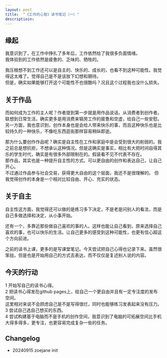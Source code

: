 ```yaml
---
layout: post
title:  "《工作的心智》读书笔记（一）"
descriptioin: 
---
```


## 缘起
我意识到了，在工作中挣扎了多年后，工作依然给了我很多负面情绪。  
我体验到的工作依然是疲惫的、乏味的、牺牲的。

我压根想不到工作还可以是自主的、快乐的、成长的，也看不到这种可能性。我觉得这太难了。觉得自己是不是该放下幻想和期待。  
但是，确实如果能够打开这个可能性不也很酷吗？况且这个过程我也没什么损失。

## 关于作品
而如何成为工作的主人呢？作者提到第一步就是用作品说话。从消费者到创作者。联想到日常生活，确实更多是用消费来犒劳工作的疲惫和空虚，给自己一些安慰。  
另一方面，我也意识到，创作本身也是会给人带来快乐的事，而且这种快乐也是比较持久的一种快乐，不像吃东西逛街那样容易稍纵即逝。

那为什么要创作作品呢？确实是自主性在工作和家庭中是会受到很大的削弱的。我之前总是想抗拒，不想承认这种情况。但是这确实是事实，相比有大把时间自得其乐的学生时代，确实是有很多外部限制在的。假装看不见不代表不存在。  
那作品，其实也是一种提升自主性的方式。可以更自由的创作和表达自己，让自己开心。  
不过通过作品参与社会交易，获得更大自由的这个层面，我还不是很理解的。
但我觉得创作的本身是一个相对比较自由、开心、充实的状态。

## 关于自主
自主性这方面，我觉得还可以做的是练习多下决定，不是老是问别人的看法，而是自己多做选择和决定，从小事开始。

还有一个，多靠近那些做自己喜欢的事的人。这样也能让自己看到，原来选择自己喜欢的事，也可以快乐的生活。让自己更多的感受到这种可能性，也更有信心超这个方向前进。

之前的读书上课，更多的是写课堂笔记。今天尝试把自己心得也记录下来。虽然很笨拙，但是也是开始用自己的方式去表达，而不仅仅是复述别人说的内容。

## 今天的行动
1 开始写自己的读书心得。  
2 把读书心得发在github pages上，给自己一个更自由并且有一定专注度的发布空间。  
这里相对来说不会顾虑自己是不是写得很烂，同时也能够练习发表起来没有压力。  
3 尝试自己选自己想买的东西。  
4 尝试构建基于电脑而不是手机的创作空间，我意识到了电脑的可拓展空间比手机大得多得多，更专注，也更容易完成复杂一些的任务。

## Changelog
- 20240915 zoejane init

